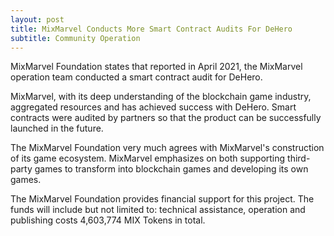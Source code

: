 ```yaml
---
layout: post
title: MixMarvel Conducts More Smart Contract Audits For DeHero
subtitle: Community Operation 
---
```


MixMarvel Foundation states that reported in April 2021, the MixMarvel operation team conducted a smart contract audit for DeHero. 

MixMarvel, with its deep understanding of the blockchain game industry, aggregated resources and has achieved success with DeHero. Smart contracts were audited by partners so that the product can be successfully launched in the future. 

The MixMarvel Foundation very much agrees with MixMarvel's construction of its game ecosystem. MixMarvel emphasizes on both supporting third-party games to transform into blockchain games and developing its own games. 

The MixMarvel Foundation provides financial support for this project. The funds will include but not limited to: technical assistance, operation and publishing costs 4,603,774 MIX Tokens in total. 

